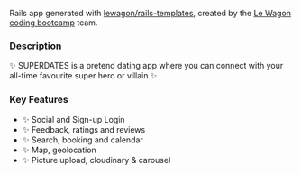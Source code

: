 Rails app generated with [lewagon/rails-templates](https://github.com/lewagon/rails-templates), created by the [Le Wagon coding bootcamp](https://www.lewagon.com) team.


### Description

✨ SUPERDATES is a pretend dating app where you can connect with your all-time favourite super hero or villain ✨

### Key Features

- ✨ Social and Sign-up Login
- ✨ Feedback, ratings and reviews
- ✨ Search, booking and calendar
- ✨ Map, geolocation
- ✨ Picture upload, cloudinary & carousel

